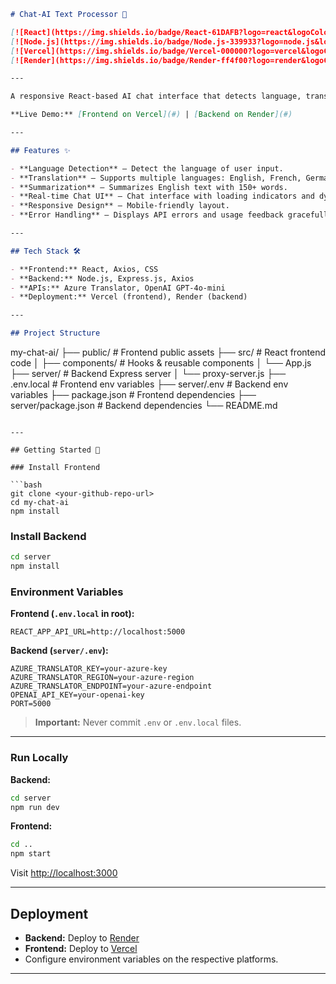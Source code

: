 
```markdown
# Chat-AI Text Processor 🤖

[![React](https://img.shields.io/badge/React-61DAFB?logo=react&logoColor=black)](https://reactjs.org/)
[![Node.js](https://img.shields.io/badge/Node.js-339933?logo=node.js&logoColor=white)](https://nodejs.org/)
[![Vercel](https://img.shields.io/badge/Vercel-000000?logo=vercel&logoColor=white)](https://vercel.com/)
[![Render](https://img.shields.io/badge/Render-ff4f00?logo=render&logoColor=white)](https://render.com/)

---

A responsive React-based AI chat interface that detects language, translates text, and summarizes long content using OpenAI and Azure Translator APIs. Backend is powered by Express.js and securely handles API requests.

**Live Demo:** [Frontend on Vercel](#) | [Backend on Render](#)

---

## Features ✨

- **Language Detection** – Detect the language of user input.
- **Translation** – Supports multiple languages: English, French, German, Hausa, Igbo, Spanish, Turkish, Yoruba.
- **Summarization** – Summarizes English text with 150+ words.
- **Real-time Chat UI** – Chat interface with loading indicators and dynamic updates.
- **Responsive Design** – Mobile-friendly layout.
- **Error Handling** – Displays API errors and usage feedback gracefully.

---

## Tech Stack 🛠️

- **Frontend:** React, Axios, CSS
- **Backend:** Node.js, Express.js, Axios
- **APIs:** Azure Translator, OpenAI GPT-4o-mini
- **Deployment:** Vercel (frontend), Render (backend)

---

## Project Structure

```

my-chat-ai/
├── public/             # Frontend public assets
├── src/                # React frontend code
│   ├── components/     # Hooks & reusable components
│   └── App.js
├── server/             # Backend Express server
│   └── proxy-server.js
├── .env.local          # Frontend env variables
├── server/.env         # Backend env variables
├── package.json        # Frontend dependencies
├── server/package.json # Backend dependencies
└── README.md

````

---

## Getting Started 🚀

### Install Frontend

```bash
git clone <your-github-repo-url>
cd my-chat-ai
npm install
````

### Install Backend

```bash
cd server
npm install
```

### Environment Variables

**Frontend (`.env.local` in root):**

```
REACT_APP_API_URL=http://localhost:5000
```

**Backend (`server/.env`):**

```
AZURE_TRANSLATOR_KEY=your-azure-key
AZURE_TRANSLATOR_REGION=your-azure-region
AZURE_TRANSLATOR_ENDPOINT=your-azure-endpoint
OPENAI_API_KEY=your-openai-key
PORT=5000
```

> **Important:** Never commit `.env` or `.env.local` files.

---

### Run Locally

**Backend:**

```bash
cd server
npm run dev
```

**Frontend:**

```bash
cd ..
npm start
```

Visit [http://localhost:3000](http://localhost:3000)

---

## Deployment

* **Backend:** Deploy to [Render](https://render.com)
* **Frontend:** Deploy to [Vercel](https://vercel.com)
* Configure environment variables on the respective platforms.

---
